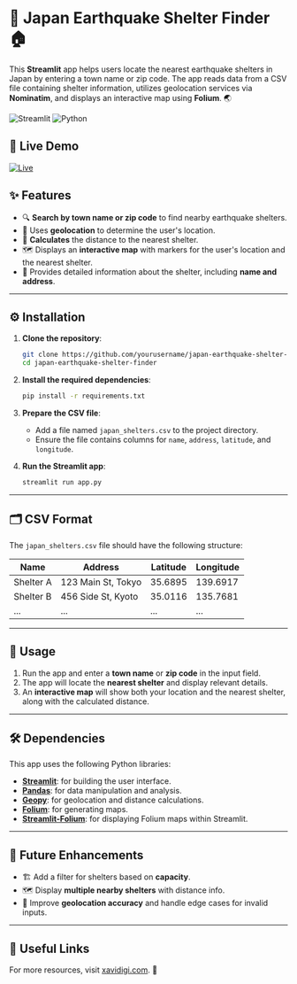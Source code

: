 # 🗾 Japan Earthquake Shelter Finder 🏠

This **Streamlit** app helps users locate the nearest earthquake shelters in Japan by entering a town name or zip code. The app reads data from a CSV file containing shelter information, utilizes geolocation services via **Nominatim**, and displays an interactive map using **Folium**. 🌏

![Streamlit](https://img.shields.io/badge/streamlit-app-red?style=for-the-badge&logo=streamlit)
![Python](https://img.shields.io/badge/python-3.8%2B-blue?style=for-the-badge&logo=python)

## 🚀 Live Demo

[![Live](https://img.shields.io/badge/Live%20Demo-Click%20Here-brightgreen)](https://celest23-top100songs-app-lvaseu.streamlit.app/)

## ✨ Features

- 🔍 **Search by town name or zip code** to find nearby earthquake shelters.
- 📍 Uses **geolocation** to determine the user's location.
- 📏 **Calculates** the distance to the nearest shelter.
- 🗺️ Displays an **interactive map** with markers for the user's location and the nearest shelter.
- 🏢 Provides detailed information about the shelter, including **name and address**.

---

## ⚙️ Installation

1. **Clone the repository**:

    ```bash
    git clone https://github.com/yourusername/japan-earthquake-shelter-finder.git
    cd japan-earthquake-shelter-finder
    ```

2. **Install the required dependencies**:

    ```bash
    pip install -r requirements.txt
    ```

3. **Prepare the CSV file**:

    - Add a file named `japan_shelters.csv` to the project directory.
    - Ensure the file contains columns for `name`, `address`, `latitude`, and `longitude`.

4. **Run the Streamlit app**:

    ```bash
    streamlit run app.py
    ```

---

## 🗂️ CSV Format

The `japan_shelters.csv` file should have the following structure:

| Name         | Address              | Latitude  | Longitude  |
|--------------|----------------------|-----------|------------|
| Shelter A    | 123 Main St, Tokyo    | 35.6895   | 139.6917   |
| Shelter B    | 456 Side St, Kyoto    | 35.0116   | 135.7681   |
| ...          | ...                   | ...       | ...        |

---

## 🚀 Usage

1. Run the app and enter a **town name** or **zip code** in the input field.
2. The app will locate the **nearest shelter** and display relevant details.
3. An **interactive map** will show both your location and the nearest shelter, along with the calculated distance.

---

## 🛠️ Dependencies

This app uses the following Python libraries:

- **[Streamlit](https://streamlit.io/)**: for building the user interface.
- **[Pandas](https://pandas.pydata.org/)**: for data manipulation and analysis.
- **[Geopy](https://geopy.readthedocs.io/)**: for geolocation and distance calculations.
- **[Folium](https://python-visualization.github.io/folium/)**: for generating maps.
- **[Streamlit-Folium](https://pypi.org/project/streamlit-folium/)**: for displaying Folium maps within Streamlit.

---

## 🚧 Future Enhancements

- 🏗️ Add a filter for shelters based on **capacity**.
- 🗺️ Display **multiple nearby shelters** with distance info.
- 🎯 Improve **geolocation accuracy** and handle edge cases for invalid inputs.

---

## 🔗 Useful Links

For more resources, visit [xavidigi.com](https://xavidigi.com/). 🔗
